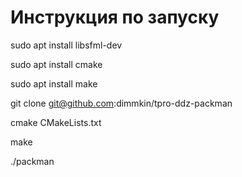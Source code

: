 # Инструкция по запуску

sudo apt install libsfml-dev

sudo apt install cmake

sudo apt install make

git clone git@github.com:dimmkin/tpro-ddz-packman

cmake CMakeLists.txt

make

./packman
